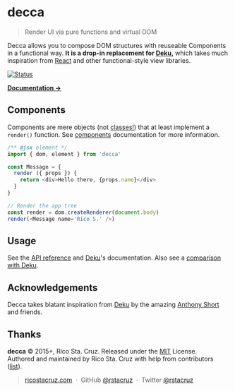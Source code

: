 # decca

<!-- {.massive-header.-with-tagline } -->

> Render UI via pure functions and virtual DOM

Decca allows you to compose DOM structures with reuseable Components in a functional way. **It is a drop-in replacement for [Deku],** which takes much inspiration from [React] and other functional-style view libraries.

[![Status](https://travis-ci.org/rstacruz/decca.svg?branch=master)](https://travis-ci.org/rstacruz/decca "See test builds")

**[Documentation →](http://ricostacruz.com/decca)**

<!--{p:style='display: none'}-->

## Components

Components are mere objects (not [classes!](https://facebook.github.io/react/docs/top-level-api.html#react.createclass)) that at least implement a `render()` function. See [components](docs/components.md) documentation for more information.

```js
/** @jsx element */
import { dom, element } from 'decca'

const Message = {
  render ({ props }) {
    return <div>Hello there, {props.name}</div>
  }
}

// Render the app tree
const render = dom.createRenderer(document.body)
render(<Message name='Rico S.' />)
```

## Usage

See the [API reference](docs/api.md) and [Deku]'s documentation. Also see a [comparison with Deku](docs/about-deku.md).

## Acknowledgements

Decca takes blatant inspiration from [Deku] by the amazing [Anthony Short] and friends.

[Deku]: https://dekujs.github.io/deku
[virtual-dom]: https://www.npmjs.com/package/virtual-dom
[lifecycle hooks]: docs/components.md
[Anthony Short]: https://github.com/anthonyshort
[React]: https://facebook.github.io/react/

## Thanks

**decca** © 2015+, Rico Sta. Cruz. Released under the [MIT] License.<br>
Authored and maintained by Rico Sta. Cruz with help from contributors ([list][contributors]).

> [ricostacruz.com](http://ricostacruz.com) &nbsp;&middot;&nbsp;
> GitHub [@rstacruz](https://github.com/rstacruz) &nbsp;&middot;&nbsp;
> Twitter [@rstacruz](https://twitter.com/rstacruz)

[MIT]: http://mit-license.org/
[contributors]: http://github.com/rstacruz/decca/contributors
